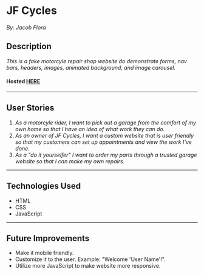 # JF Cycles
*By: Jacob Flora*
## Description
*This is a fake motorcyle repair shop website do demonstrate forms, nav bars, headers, images, animated background, and image carousel.* 
#### Hosted [HERE](https://jacob52210.github.io/JF_Cycles/ "JF Cycles")
___
## User Stories
1. *As a motorcyle rider, I want to pick out a garage from the comfort of my own home so that I have an idea of what work they can do.*
2. *As an owner of JF Cycles, I want a custom website that is user friendly so that my customers can set up appointments and view the work I've done.*
3. *As a "do it yourselfer" I want to order my parts through a trusted garage website so that I can make my own repairs.*
___
## Technologies Used
* HTML
* CSS
* JavaScript
___
## Future Improvements
* Make it mobile friendly.
* Customize it to the user. Example: "Welcome 'User Name'!".
* Utilize more JavaScript to make website more responsive.

